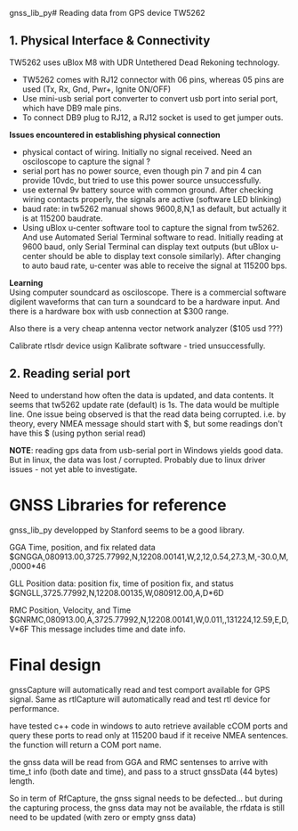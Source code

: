 gnss_lib_py# Reading data from GPS device  TW5262

## 1. Physical Interface & Connectivity  
TW5262 uses uBlox M8 with UDR Untethered Dead Rekoning technology.
- TW5262 comes with RJ12 connector with 06 pins, whereas 05 pins are used (Tx, Rx, Gnd, Pwr+, Ignite ON/OFF)
- Use mini-usb serial port converter to convert usb port into serial port, which have DB9 male pins.
- To connect DB9 plug to RJ12, a RJ12 socket is used to get jumper outs.

**Issues encountered in establishing physical connection**  
- physical contact of wiring. Initially no signal received. Need an osciloscope to capture the signal ?
- serial port has no power source, even though pin 7 and pin 4 can provide 10vdc, but tried to use this power source unsuccessfully.
- use external 9v battery source with common ground. After checking wiring contacts properly, the signals are active (software LED blinking)
- baud rate: in tw5262 manual shows 9600,8,N,1 as default, but actually it is at 115200 baudrate.
- Using uBlox u-center software tool to capture the signal from tw5262. And use Automated Serial Terminal software to read. Initially reading at 9600 baud, only Serial Terminal can display text outputs (but uBlox u-center should be able to display text console similarly). After changing to auto baud rate, u-center was able to receive the signal at 115200 bps.

**Learning**  
Using computer soundcard as osciloscope. There is  a commercial software digilent waveforms that can turn a soundcard to be a hardware input. And there is a hardware box with usb connection at $300 range.  

Also there is a very cheap antenna vector network analyzer ($105 usd ???)  

Calibrate rtlsdr device usign Kalibrate software - tried unsuccessfully.  

## 2. Reading serial port    
Need to understand how often the data is updated, and data contents.
It seems that tw5262 update rate (default) is 1s. The data would be multiple line.
One issue being observed is that the read data being corrupted. i.e. by theory, every NMEA message should start with $, but some readings don't have this $ (using python serial read)

**NOTE**: reading gps data from usb-serial port in Windows yields good data. But in linux, the data was lost / corrupted. Probably due to linux driver issues - not yet able to investigate.  

# GNSS Libraries for reference  
gnss_lib_py developped by Stanford seems to be a good library.  

GGA 	Time, position, and fix related data
$GNGGA,080913.00,3725.77992,N,12208.00141,W,2,12,0.54,27.3,M,-30.0,M,,0000*46

GLL 	Position data: position fix, time of position fix, and status
$GNGLL,3725.77992,N,12208.00135,W,080912.00,A,D*6D

RMC 	Position, Velocity, and Time
$GNRMC,080913.00,A,3725.77992,N,12208.00141,W,0.011,,131224,12.59,E,D,V*6F
      This message includes time and date info.

# Final design
gnssCapture will automatically read and test comport available for GPS signal.
Same as rtlCapture will automatically read and test rtl device for performance.

have tested c++ code in windows to auto retrieve available cCOM ports and query these ports to read only at 115200 baud if it receive NMEA sentences. the function will return a COM port name.

the gnss data will be read from GGA and RMC sentenses to arrive with time_t info (both date and time), and pass to a struct gnssData (44 bytes) length.

So in term of RfCapture, the gnss signal needs to be defected... but during the capturing process, the gnss data may not be available, the rfdata is still need to be updated (with zero or empty gnss data)

